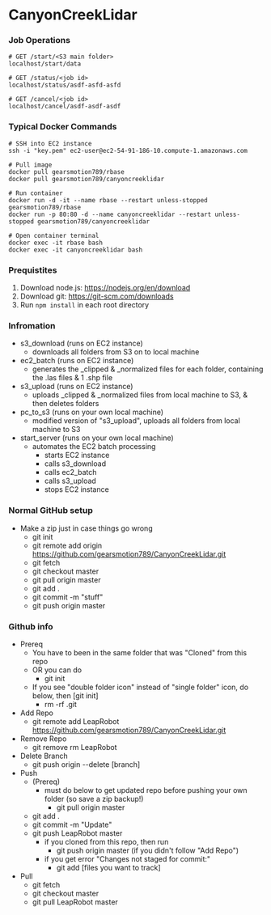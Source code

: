 # CanyonCreekLidar

### Job Operations
```
# GET /start/<S3 main folder>
localhost/start/data

# GET /status/<job id>
localhost/status/asdf-asfd-asfd

# GET /cancel/<job id>
localhost/cancel/asdf-asdf-asdf
```

### Typical Docker Commands
```
# SSH into EC2 instance
ssh -i "key.pem" ec2-user@ec2-54-91-186-10.compute-1.amazonaws.com

# Pull image
docker pull gearsmotion789/rbase
docker pull gearsmotion789/canyoncreeklidar

# Run container
docker run -d -it --name rbase --restart unless-stopped gearsmotion789/rbase
docker run -p 80:80 -d --name canyoncreeklidar --restart unless-stopped gearsmotion789/canyoncreeklidar

# Open container terminal
docker exec -it rbase bash
docker exec -it canyoncreeklidar bash
```

### Prequistites
1. Download node.js: https://nodejs.org/en/download
2. Download git: https://git-scm.com/downloads
3. Run ```npm install``` in each root directory

### Infromation
- s3_download (runs on EC2 instance)
  - downloads all folders from S3 on to local machine
- ec2_batch (runs on EC2 instance)
  - generates the _clipped & _normalized files for each folder, containing the .las files & 1 .shp file
- s3_upload (runs on EC2 instance)
  - uploads _clipped & _normalized files from local machine to S3, & then deletes folders
- pc_to_s3 (runs on your own local machine)
  - modified version of "s3_upload", uploads all folders from local machine to S3
- start_server (runs on your own local machine)
  - automates the EC2 batch processing
    - starts EC2 instance
    - calls s3_download
    - calls ec2_batch
    - calls s3_upload
    - stops EC2 instance

### Normal GitHub setup

- Make a zip just in case things go wrong
  - git init
  - git remote add origin https://github.com/gearsmotion789/CanyonCreekLidar.git
  - git fetch
  - git checkout master
  - git pull origin master
  - git add .
  - git commit -m "stuff"
  - git push origin master

### Github info

- Prereq
  - You have to been in the same folder that was "Cloned" from this repo
  - OR you can do
    - git init
  - If you see "double folder icon" instead of "single folder" icon, do below, then [git init]
    - rm -rf .git
- Add Repo
  - git remote add LeapRobot https://github.com/gearsmotion789/CanyonCreekLidar.git
- Remove Repo
  - git remove rm LeapRobot
- Delete Branch
  - git push origin --delete [branch]
- Push
  - (Prereq)
    - must do below to get updated repo before pushing your own folder (so save a zip backup!)
      - git pull origin master
  - git add .
  - git commit -m "Update"
  - git push LeapRobot master
    - if you cloned from this repo, then run
      - git push origin master (if you didn't follow "Add Repo")
    - if you get error "Changes not staged for commit:"
      - git add [files you want to track]
- Pull
  - git fetch
  - git checkout master
  - git pull LeapRobot master
